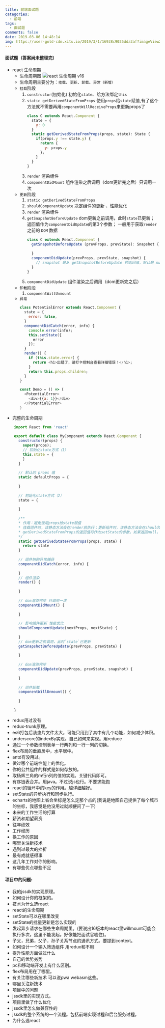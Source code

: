 ```yaml
---
title: 前端面试题
categories:
  - 前端
tags:
  - 面试题
comments: false
date: 2019-03-06 14:48:14
img: https://user-gold-cdn.xitu.io/2019/3/1/16938c9025dda3af?imageView2/0/w/1280/h/960/format/webp/ignore-error/1
---
```

#### 面试题（答案尚未整理完）
-   react 生命周期
    -   生命周期图
    ![react 生命周期 v16](https://user-gold-cdn.xitu.io/2019/3/1/16938c9025dda3af?imageView2/0/w/1280/h/960/format/webp/ignore-error/1)
    -   生命周期主要分为：`挂载`、`更新`、`卸载`、`异常（新增）`
    -   `挂载`阶段
        1. `constructor`(初始化) 初始化`state`、给方法绑定`this`
        2. `static getDerivedStateFromProps` 使用`props`给`state`赋值,有了这个方法就不需要再用`componentWillReceiveProps`来更新props了
            ```js
            class C extends React.Component {
              state = {
                y: 0
              }
              static getDerivedStateFromProps(props, state): State {
                if(props.y !== state.y) {
                  return {
                    y: props.y
                  };
                }
              }
            }
            ```
        3. `render` 渲染组件
        4.  `componentDidMount` 组件渲染之后调用（dom更新完之后）只调用一次
    -   `更新`阶段
        1.  `static getDerivedStateFromProps`
        2.  `shouldComponentUpdate` 决定组件的更新 、性能优化
        3.  `render` 渲染组件
        4.  `getSnapshotBeforeUpdate` dom更新之前调用，此时`state`已更新； 返回值作为`componentDidUpdate`的第3个参数； 一般用于获取`render`之前的 `DOM` 数据
            ```js
            class C extends React.Component {
              getSnapshotBeforeUpdate (prevProps, prevState): Snapshot {
                
              }
              componentDidUpdate(prevProps, prevState, snapshot) {
                // snapshot 是从 getSnapshotBeforeUpdate 的返回值，默认是 null
              }
            }
            ```
        5.  `componentDidUpdate` 组件渲染之后调用（dom更新完之后）
    -   `卸载`阶段
        1.  `componentWillUnmount`
    -   `异常`
        ```js
        class PotentialError extends React.Component {
          state = {
            error: false,
          }
          componentDidCatch(error, info) {
            console.error(info);
            this.setState({
              error
            });
          }
          render() {
            if (this.state.error) {
              return <h1>出错了，请打卡控制台查看详细错误！</h1>;
            }
            return this.props.children;   
          } 
        }
        
        const Demo = () => (
          <PotentialError>
            <div>{{a: 1}}</div>
          </PotentialError>
        )
        ``` 
-   完整的生命周期           
```js
    import React from 'react'
    
    export default class MyComponent extends React.Component {
      constructor(props) {
        super(props);
        // 初始化state方式（1）
        this.state = {
        }
      }
      
      // 默认的 props 值
      static defaultProps = {
    
      }
    
      // 初始化state方式（2）
      state = {
    
      }
  
      /**
      * 作用：避免使用props给state赋值
      * 挂载组件时，该静态方法会在render前执行；更新组件时，该静态方法会在shouldComponentUpdate前执行
      * getDerivedStateFromProps的返回值将作为setState的参数，如果返回null，则不更新state，不能返回object 或 null 以外的值，否则会警告
      */
      static getDerivedStateFromProps(props, state) {
        return state
      }
      
      // 组件树的异常捕获
      componentDidCatch(error, info) {
    
      }
      // 组件渲染
      render() {
    
      }
      
      // dom渲染完毕 只调用一次
      componentDidMount() {
    
      }
      
      // 影响组件更新 性能优化
      shouldComponentUpdate(nextProps, nextState) {
        
      }
      // dom更新之前调用，此时`state`已更新
      getSnapshotBeforeUpdate(prevProps, prevState) {
    
      }
      
      // dom渲染完毕
      componentDidUpdate(prevProps, prevState, snapshot) {
    
      }
      
      // 组件卸载
      componentWillUnmount() {
    
      }
    
    }
``` 
-   redux用过没有
-   redux-trunk原理。
-   es6打包后装垫片文件太大，可能只用到了其中有几个功能，如何减少体积。
-   underscore的indexBy实现。自己如何来实现。用reduce
-   通过一个参数控制表单一行两列和一行一列的切换。
-   flex布局的垂直居中，水平居中。
-   antd有没用过。
-   做过哪个前端性能上的优化。
-   你的公共组件的样式是如何存放的。
-   取杨辉三角的m行n列的值的实现。关键代码即可。
-   有序链表合并。用java。不过说js也行。不要求能跑
-   react的循环中的key的作用。越详细越好。
-   setState的异步执行和同步执行。
-   echarts的地图上省会坐标是怎么定那个点的(我说是地图自己提供了每个城市的坐标，我感觉是他没用过就顺便问了一下)
-   未来的工作生活的打算
-   薪资和期望薪资
-   往年绩效
-   工作经历
-   换工作的原因
-   哪里关注新技术
-   遇到过最大的挫折
-   最有成就感得事
-   这几年工作对你的影响。
-   有哪些优点哪些不足

#### 项目中的问题:
-   我的jssdk的实现原理。
-   如何设计你的框架的。
-   技术为什么选react
-   react的生命周期
-   setState可以在哪里改变
-   setState的批量更新是怎么实现的
-   发起异步请求在哪些生命周期里。(要说出16版本的react里willmount可能会执行多次，这里不能发起，好像能把面试官唬住)。
-   子父，兄弟，父子，孙子关系节点的通讯方式。要提到context。
-   如何设计一个输入筛选组件 用redux和不用
-   提升性能方面做过什么
-   自己的优势劣势
-   pc和移动端开发上有什么区别。
-   flex布局用在了哪里。
-   有关注哪些新技术 可以说pwa webasm这些。
-   哪里关注新技术
-   项目中的问题
-   jssdk里的实现方式。
-   项目里做了什么优化
-   jssdk里怎么做兼容性的
-   jssdk的整个系统的一个流程。包括前端实现过程和后台服务过程。
-   为什么选react
